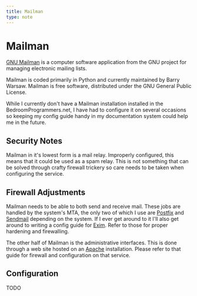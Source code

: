 ```yaml
---
title: Mailman
type: note
---
```


# Mailman

[GNU Mailman][1] is a computer software application from the GNU project for
managing electronic mailing lists.

Mailman is coded primarily in Python and currently maintained by Barry Warsaw.
Mailman is free software, distributed under the GNU General Public License.

While I currently don't have a Mailman installation installed in the
BedroomProgrammers.net, I have had to configure it on several occasions so
keeping my config guide handy in my documentation system could help me in the
future.

## Security Notes

Mailman in it's lowest form is a mail relay. Improperly configured, this means
that it could be used as a spam relay. This is not something that can be solved
through crafty firewall trickery so care needs to be taken when configuring the
service.

## Firewall Adjustments

Mailman needs to be able to both send and receive mail. These jobs are handled
by the system's MTA, the only two of which I use are [Postfix][2] and
[Sendmail][3] depending on the system. If I ever get around to it I'll also get
around to writing a config guide for [Exim][4]. Refer to those for proper
hardening and firewalling.

The other half of Mailman is the administrative interfaces. This is done
through a web site hosted on an [Apache][5] installation. Please refer to that
guide for firewall and configuration on that service.

## Configuration

TODO

[1]: http://www.list.org/
[2]: ../postfix/
[3]: ../sendmail/
[4]: ../exim/
[5]: ../httpd/

